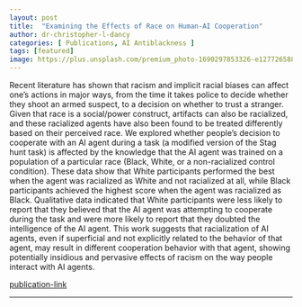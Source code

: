 ```yaml
---
layout: post
title:  "Examining the Effects of Race on Human-AI Cooperation"
author: dr-christopher-l-dancy
categories: [ Publications, AI Antiblackness ]
tags: [featured]
image: https://plus.unsplash.com/premium_photo-1690297853326-e127726588ac?q=80&w=3432&auto=format&fit=crop&ixlib=rb-4.0.3&ixid=M3wxMjA3fDB8MHxwaG90by1wYWdlfHx8fGVufDB8fHx8fA%3D%3D
---
```


Recent literature has shown that racism and implicit racial biases can affect one’s actions in major ways, from the time it takes police to decide whether they shoot an armed suspect, to a decision on whether to trust a stranger. Given that race is a social/power construct, artifacts can also be racialized, and these racialized agents have also been found to be treated differently based on their perceived race. We explored whether people’s decision to cooperate with an AI agent during a task (a modified version of the Stag hunt task) is affected by the knowledge that the AI agent was trained on a population of a particular race (Black, White, or a non-racialized control condition). These data show that White participants performed the best when the agent was racialized as White and not racialized at all, while Black participants achieved the highest score when the agent was racialized as Black. Qualitative data indicated that White participants were less likely to report that they believed that the AI agent was attempting to cooperate during the task and were more likely to report that they doubted the intelligence of the AI agent. This work suggests that racialization of AI agents, even if superficial and not explicitly related to the behavior of that agent, may result in different cooperation behavior with that agent, showing potentially insidious and pervasive effects of racism on the way people interact with AI agents.

[publication-link](https://digitalcommons.bucknell.edu/fac_conf/61/)

---
